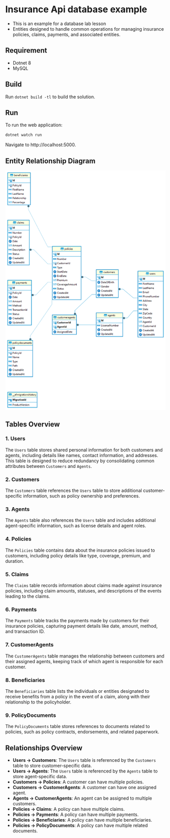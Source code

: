 # Insurance Api database example

- This is an example for a database lab lesson
- Entities designed to handle common operations for managing insurance policies, claims, payments, and associated entities.

## Requirement

- Dotnet 8
- MySQL

## Build

Run `dotnet build -tl` to build the solution.

## Run

To run the web application:

```bash
dotnet watch run
```

Navigate to http://localhost:5000.

## Entity Relationship Diagram

![Entity Relationship Diagram](images/er-diagram.png)

## Tables Overview

### 1. Users
The `Users` table stores shared personal information for both customers and agents, including details like names, contact information, and addresses. This table is designed to reduce redundancy by consolidating common attributes between `Customers` and `Agents`.

### 2. Customers
The `Customers` table references the `Users` table to store additional customer-specific information, such as policy ownership and preferences.

### 3. Agents
The `Agents` table also references the `Users` table and includes additional agent-specific information, such as license details and agent roles.

### 4. Policies
The `Policies` table contains data about the insurance policies issued to customers, including policy details like type, coverage, premium, and duration.

### 5. Claims
The `Claims` table records information about claims made against insurance policies, including claim amounts, statuses, and descriptions of the events leading to the claims.

### 6. Payments
The `Payments` table tracks the payments made by customers for their insurance policies, capturing payment details like date, amount, method, and transaction ID.

### 7. CustomerAgents
The `CustomerAgents` table manages the relationship between customers and their assigned agents, keeping track of which agent is responsible for each customer.

### 8. Beneficiaries
The `Beneficiaries` table lists the individuals or entities designated to receive benefits from a policy in the event of a claim, along with their relationship to the policyholder.

### 9. PolicyDocuments
The `PolicyDocuments` table stores references to documents related to policies, such as policy contracts, endorsements, and related paperwork.

## Relationships Overview

- **Users → Customers**: The `Users` table is referenced by the `Customers` table to store customer-specific data.
- **Users → Agents**: The `Users` table is referenced by the `Agents` table to store agent-specific data.
- **Customers → Policies**: A customer can have multiple policies.
- **Customers → CustomerAgents**: A customer can have one assigned agent.
- **Agents → CustomerAgents**: An agent can be assigned to multiple customers.
- **Policies → Claims**: A policy can have multiple claims.
- **Policies → Payments**: A policy can have multiple payments.
- **Policies → Beneficiaries**: A policy can have multiple beneficiaries.
- **Policies → PolicyDocuments**: A policy can have multiple related documents.
